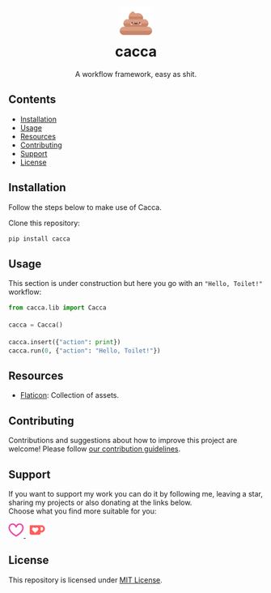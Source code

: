 <h1 align="center">
  <img src="https://raw.githubusercontent.com/airscripts/cacca/main/assets/images/logo.png" width="64" alt="Logo"/><br/>
  cacca
</h1>

<p align="center">
  A workflow framework, easy as shit.
</p>

## Contents
- [Installation](#installation)
- [Usage](#usage)
- [Resources](#resources)
- [Contributing](#contributing)
- [Support](#support)
- [License](#license)

## Installation
Follow the steps below to make use of Cacca.

Clone this repository:
```bash
pip install cacca
```

## Usage
This section is under construction but here you go with an `"Hello, Toilet!"` workflow:
```python
from cacca.lib import Cacca

cacca = Cacca()

cacca.insert({"action": print})
cacca.run(0, {"action": "Hello, Toilet!"})
```

## Resources
- [Flaticon](https://flaticon.com): Collection of assets.

## Contributing
Contributions and suggestions about how to improve this project are welcome!
Please follow [our contribution guidelines](https://github.com/airscripts/cacca/blob/main/CONTRIBUTING.md).

## Support
If you want to support my work you can do it by following me, leaving a star, sharing my projects or also donating at the links below.  
Choose what you find more suitable for you:  

<a href="https://sponsor.airscript.it" target="blank">
  <img src="https://raw.githubusercontent.com/airscripts/assets/main/images/github-sponsors.svg" alt="GitHub Sponsors" width="30px" />
</a>&nbsp;
<a href="https://kofi.airscript.it" target="blank">
  <img src="https://raw.githubusercontent.com/airscripts/assets/main/images/kofi.svg" alt="Kofi" width="30px" />
</a>

## License  
This repository is licensed under [MIT License](https://github.com/airscripts/cacca/blob/main/LICENSE).
